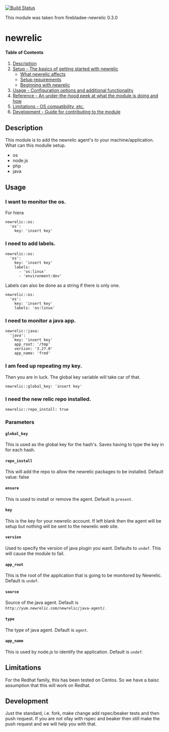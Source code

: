 [![Build Status](https://travis-ci.org/Firebladee/newrelic.svg?branch=master)](https://travis-ci.org/Firebladee/newrelic)


This module was taken from firebladee-newrelic 0.3.0


# newrelic

#### Table of Contents

1. [Description](#description)
1. [Setup - The basics of getting started with newrelic](#setup)
    * [What newrelic affects](#what-newrelic-affects)
    * [Setup requirements](#setup-requirements)
    * [Beginning with newrelic](#beginning-with-newrelic)
1. [Usage - Configuration options and additional functionality](#usage)
1. [Reference - An under-the-hood peek at what the module is doing and how](#reference)
1. [Limitations - OS compatibility, etc.](#limitations)
1. [Development - Guide for contributing to the module](#development)

## Description

This module is to add the newrelic agent's to your machine/application.
What can this modulle setup.
* os
* node.js
* php
* java

## Usage

### I want to monitor the os.
For hiera
```puppet
newrelic::os:
  'os':
    key: 'insert key'
```

### I need to add labels.
```puppet
newrelic::os:
  'os':
    key: 'insert key'
    labels:
      - 'os:linux'
      - 'environment:dev'
```
Labels can also be done as a string if there is only one.
```puppet
newrelic::os:
  'os':
    key: 'insert key'
    labels: 'os:linux'
```

### I need to monitor a java app.
```puppet
newrelic::java:
  'java':
    key: 'insert key'
    app_root: '/tmp'
    version: '3.27.0'
    app_name: 'fred'
```

### I am feed up repeating my key.
Then you are in luck.  The global key variable will take car of that.
```Puppet
newrelic::global_key: 'insert key'
```

### I need the new relic repo installed.
```puppet
newrelic::repo_install: true
```

### Parameters

#### `global_key`

This is used as the global key for the hash's.  Saves having to type the key in for each hash.

#### `repo_install`

This will add the repo to allow the newrelic packages to be installed.  Default value: false

#### `ensure`

This is used to install or remove the agent.  Default is `present`.

#### `key`

This is the key for your newrelic account.  If left blank then the agent will
be setup but nothing will be sent to the newrelic web site.

#### `version`

Used to specify the version of java plugin you want.  Defaults to `undef`.
This will cause the module to fail.

#### `app_root`

This is the root of the application that is going to be monitored by Newrelic.
Default is `undef`.

#### `source`

Source of the java agent.  Default is `http://yum.newrelic.com/newrelic/java-agent/`.

#### `type`

The type of java agent.  Default is `agent`.

#### `app_name`

This is used by node.js to identify the application.  Default is `undef`.

## Limitations

For the Redhat family, this has been tested on Centos.  So we have a baisc assumption that this will work on Redhat.

## Development

Just the standard, i.e. fork, make change add rspec/beaker tests and then push request.
If you are not ofay with rspec and beaker then still make the push request and we will help you with that.
